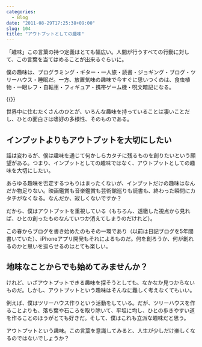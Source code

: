 ```yaml
---
categories:
  - Blog
date: "2011-08-29T17:25:38+09:00"
slug: 104
title: "アウトプットとしての趣味"
---
```


「趣味」この言葉の持つ定義はとても幅広い。人間が行うすべての行動に対して、この言葉を当てはめることが出来るぐらいに。

僕の趣味は、プログラミング・ギター・一人旅・読書・ジョギング・ブログ・ツリーハウス・睡眠だ。一方、放置気味の趣味で今すぐに思いつくのは、食虫植物・一眼レフ・自転車・フィギュア・携帯ゲーム機・呪文暗記になる。

{{<img alt="" src="/images/2011/09/0104_1.jpg">}}

世界中に住むたくさんのひとが、いろんな趣味を持っていることは凄いことだし、ひとの面白さは嗜好の多様性、そのものである。

## インプットよりもアウトプットを大切にしたい

話は変わるが、僕は趣味を通じて何かしらカタチに残るものを創りたいという願望がある。つまり、インプットとしての趣味ではなく、アウトプットとしての趣味を大切にしたい。

あらゆる趣味を否定するつもりはまったくないが、インプットだけの趣味はなんだか物足りない。映画鑑賞も音楽鑑賞も芸術館巡りも読書も、終わった瞬間にカタチがなくなる。なんだか、寂しくないですか？

だから、僕はアウトプットを重視している（もちろん、透徹した視点から見れば、ひとの創ったものなんていつか消えてしまうのだけれど）。

この春からブログを書き始めたのもその一環であり（以前は日記ブログを5年間書いていた）、iPhoneアプリ開発もそれによるものだ。何を創ろうか、何が創れるのかと思いを巡らせるのはとても楽しい。

## 地味なことからでも始めてみませんか？

けれど、いざアウトプットできる趣味を探そうとしても、なかなか見つからないものだ。しかし、アウトプットという趣味はそんなに難しく考えなくてもいい。

例えば、僕はツリーハウス作りという活動をしている。だが、ツリーハウスを作ることよりも、落ち葉や石ころを取り除いて、平坦に均し、ひとの歩きやすい道を作ることのほうがとても好きだ。そして、僕はこれも立派な趣味だと思う。

アウトプットという趣味。この言葉を意識してみると、人生が少しだけ楽しくなるのではないでしょうか？
